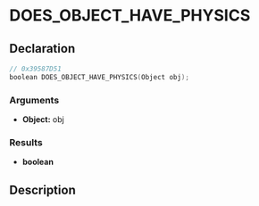 # DOES_OBJECT_HAVE_PHYSICS

## Declaration
```cpp
// 0x39587D51
boolean DOES_OBJECT_HAVE_PHYSICS(Object obj);
```

### Arguments
- **Object:** obj

### Results
- **boolean**

## Description
